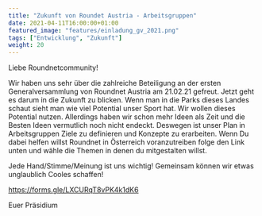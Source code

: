 ```yaml
---
title: "Zukunft von Roundet Austria - Arbeitsgruppen"
date: 2021-04-11T16:00:00+01:00
featured_image: "features/einladung_gv_2021.png"
tags: ["Entwicklung", "Zukunft"]
weight: 20
---
```


Liebe Roundnetcommunity!

Wir haben uns sehr über die zahlreiche Beteiligung an der ersten Generalversammlung von Roundnet Austria am 21.02.21 gefreut. 
Jetzt geht es darum in die Zukunft zu blicken. 
Wenn man in die Parks dieses Landes schaut sieht man wie viel Potential unser Sport hat.
Wir wollen dieses Potential nutzen.
Allerdings haben wir schon mehr Ideen als Zeit und die Besten Ideen vermutlich noch nicht endeckt.
Deswegen ist unser Plan in Arbeitsgruppen Ziele zu definieren und Konzepte zu erarbeiten.
Wenn Du dabei helfen willst Roundnet in Österreich voranzutreiben folge den Link unten und wähle die Themen in denen du mitgestalten willst.

Jede Hand/Stimme/Meinung ist uns wichtig!
Gemeinsam können wir etwas unglaublich Cooles schaffen!

https://forms.gle/LXCURqT8vPK4k1dK6

Euer Präsidium

